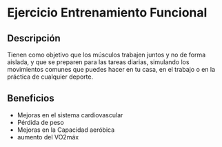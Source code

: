 # Ejercicio Entrenamiento Funcional

## Descripción
Tienen como objetivo que los músculos trabajen juntos y no de forma aislada, y que se preparen para las tareas diarias, simulando los movimientos comunes que puedes hacer en tu casa, en el trabajo o en la práctica de cualquier deporte.

## Beneficios
- Mejoras en el sistema cardiovascular
- Pérdida de peso
- Mejoras en la Capacidad aeróbica
- aumento del VO2máx